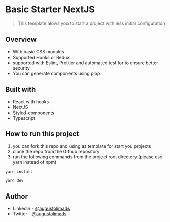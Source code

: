 # Basic Starter NextJS

> This template alows you to start a project with less initial configuration

## Overview

- With basic CSS modules
- Supported Hooks or Redux
- supported with Eslint, Prettier and automated test for to ensure better security
- You can generate components using plop

## Built with

- React with hooks
- NextJS
- Styled-components
- Typescript

## How to run this project

1. you can fork this repo and using as template for start you projects
2. clone the repo from the Github repository
3. run the following commands from the project root directory (please use yarn instead of npm)

`yarn install`

`yarn dev`

## Author

- Linkedin - [@augustolimads](https://www.linkedin.com/in/augustolimads/)
- Twitter - [@augustolimads](https://twitter.com/augustolimads)
